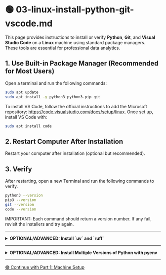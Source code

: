 # 🟢 03-linux-install-python-git-vscode.md

This page provides instructions to install or verify **Python**, **Git**, and **Visual Studio Code** on a **Linux** machine using standard package managers.  
These tools are essential for professional data analytics.

## 1. Use Built-in Package Manager (Recommended for Most Users)

Open a terminal and run the following commands:

```bash
sudo apt update
sudo apt install -y python3 python3-pip git
```

To install VS Code, follow the official instructions to add the Microsoft repository: <https://code.visualstudio.com/docs/setup/linux>.
Once set up, install VS Code with:

```bash
sudo apt install code
```

## 2. Restart Computer After Installation

Restart your computer after installation (optional but recommended).

## 3. Verify

After restarting, open a new Terminal and run the following commands to verify.

```bash
python3 --version
pip3 --version
git --version
code --version
```

IMPORTANT: Each command should return a version number.
If any fail, revisit the installers and try again.

---

<details>
<summary><strong>OPTIONAL/ADVANCED: Install `uv` and `ruff`</strong></summary>

These tools are modern, high-performance alternatives to traditional Python tools:

- `uv` replaces `pip` and `venv` with a much faster dependency and environment manager.
- `ruff` replaces `flake8`, `black`, and more with a single ultra-fast linter and formatter.

Install both globally (once per machine):

```bash
pip3 install uv ruff
```

Verify installation:

```bash
uv --version
ruff --version
```

NOTE: These are **not required** for most users.  
You'll need `uv` to try the advanced option in the project initialization workflow.

</details>

---

<details>
<summary><strong>OPTIONAL/ADVANCED: Install Multiple Versions of Python with pyenv</strong></summary>

This is not typically needed.
Only continue with this section if you need to add an earlier version of Python (e.g. to use with complex tools such as Kafka or Spark).

Advanced users may use pyenv to manage multiple Python versions.
Run the following to install pyenv and related tools:

```bash
sudo apt install -y build-essential curl zlib1g-dev libbz2-dev libssl-dev libreadline-dev libsqlite3-dev
curl https://pyenv.run | bash
```

Follow the shell setup instructions printed at the end.
Then restart your terminal and run:

```bash
pyenv install 3.11.11
```

We can specify the desired Python version when creating a project virtual environment in the next workflow.

</details>

---

[🟢 Continue with Part 1: Machine Setup](MACHINE-SETUP.md)
